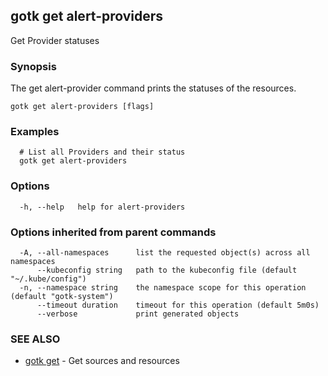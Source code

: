 ## gotk get alert-providers

Get Provider statuses

### Synopsis

The get alert-provider command prints the statuses of the resources.

```
gotk get alert-providers [flags]
```

### Examples

```
  # List all Providers and their status
  gotk get alert-providers

```

### Options

```
  -h, --help   help for alert-providers
```

### Options inherited from parent commands

```
  -A, --all-namespaces      list the requested object(s) across all namespaces
      --kubeconfig string   path to the kubeconfig file (default "~/.kube/config")
  -n, --namespace string    the namespace scope for this operation (default "gotk-system")
      --timeout duration    timeout for this operation (default 5m0s)
      --verbose             print generated objects
```

### SEE ALSO

* [gotk get](gotk_get.md)	 - Get sources and resources

